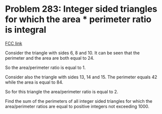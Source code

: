 # Problem 283: Integer sided triangles for which the area * perimeter ratio is integral

[FCC link](https://www.freecodecamp.org/learn/coding-interview-prep/project-euler/problem-283-integer-sided-triangles-for-which-the-area--perimeter-ratio-is-integral)

Consider the triangle with sides 6, 8 and 10. It can be seen that the perimeter
and the area are both equal to 24.

So the area/perimeter ratio is equal to 1.

Consider also the triangle with sides 13, 14 and 15. The perimeter equals 42
while the area is equal to 84.

So for this triangle the area/perimeter ratio is equal to 2.

Find the sum of the perimeters of all integer sided triangles for which the
area/perimeter ratios are equal to positive integers not exceeding 1000.
